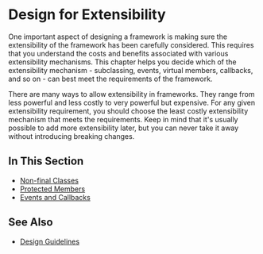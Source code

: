 # Design for Extensibility

One important aspect of designing a framework is making sure the extensibility of the framework has been carefully
considered. This requires that you understand the costs and benefits associated with various extensibility
mechanisms. This chapter helps you decide which of the extensibility mechanism - subclassing, events, virtual members,
callbacks, and so on - can best meet the requirements of the framework.

There are many ways to allow extensibility in frameworks. They range from less powerful and less costly to very
powerful but expensive. For any given extensibility requirement, you should choose the least costly extensibility
mechanism that meets the requirements. Keep in mind that it's usually possible to add more extensibility later, but
you can never take it away without introducing breaking changes.

## In This Section

* [Non-final Classes](non-final_classes.md)
* [Protected Members](protected_members.md)
* [Events and Callbacks](events_and_callbacks.md)

## See Also

* [Design Guidelines](design_guidelines.md)